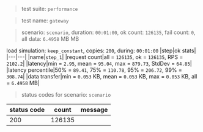 > test suite: `performance`

> test name: `gateway`

> scenario: `scenario`, duration: `00:01:00`, ok count: `126135`, fail count: `0`, all data: `6.4958` MB MB

load simulation: `keep_constant`, copies: `200`, during: `00:01:00`
|step|ok stats|
|---|---|
|name|`step_1`|
|request count|all = `126135`, ok = `126135`, RPS = `2102.2`|
|latency|min = `2.95`, mean = `95.04`, max = `879.73`, StdDev = `64.85`|
|latency percentile|50% = `89.41`, 75% = `110.78`, 95% = `206.72`, 99% = `308.74`|
|data transfer|min = `0.053` KB, mean = `0.053` KB, max = `0.053` KB, all = `6.4958` MB|
> status codes for scenario: `scenario`

|status code|count|message|
|---|---|---|
|200|126135||

